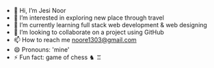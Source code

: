 - 👋 Hi, I’m Jesi Noor
- 👀 I’m interested in exploring new place through travel
- 🌱 I’m currently learning full stack web development & web designing
- 💞️ I’m looking to collaborate on a project using GitHub
- 📫 How to reach me noore1303@gmail.com
- 😄 Pronouns: 'mine'
- ⚡ Fun fact: game of chess ♞ ♖

<!---
N-e-Jesi/N-e-Jesi is a ✨ special ✨ repository because its `README.md` (this file) appears on your GitHub profile.
You can click the Preview link to take a look at your changes.
--->
